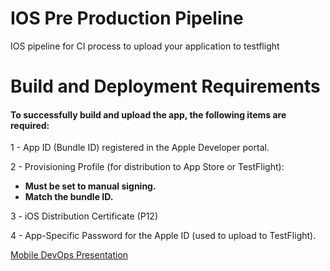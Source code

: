 # IOS Pre Production Pipeline
IOS pipeline for CI process to upload your application to testflight 

# Build and Deployment Requirements

#### To successfully build and upload the app, the following items are required:

1 - App ID (Bundle ID) registered in the Apple Developer portal.

2 - Provisioning Profile (for distribution to App Store or TestFlight):
  - **Must be set to manual signing.**
  - **Match the bundle ID.**

3 - iOS Distribution Certificate (P12)

4 - App-Specific Password for the Apple ID (used to upload to TestFlight).

<a href="https://www.linkedin.com/feed/update/urn:li:activity:7328780907442581504/" target="_blank" rel="noopener noreferrer">Mobile DevOps Presentation</a>
